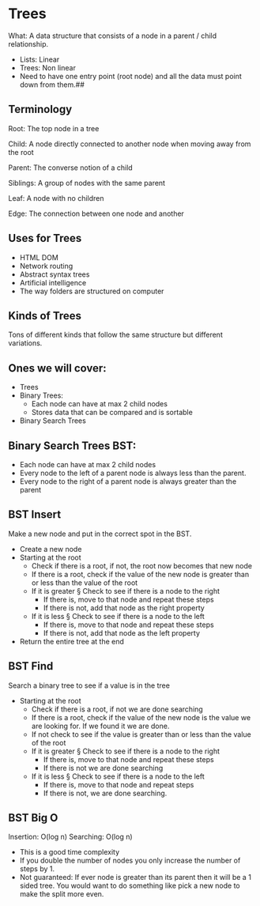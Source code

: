# Trees
What: A data structure that consists of a node in a parent / child relationship.
- Lists: Linear
- Trees: Non linear
- Need to have one entry point (root node) and all the data must point down from them.##
## Terminology
Root: The top node in a tree

Child: A node directly connected to another node when moving away from the root

Parent: The converse notion of a child

Siblings: A group of nodes with the same parent

Leaf: A node with no children

Edge: The connection between one node and another

## Uses for Trees
- HTML DOM
- Network routing
- Abstract syntax trees
- Artificial intelligence
- The way folders are structured on computer
## Kinds of Trees
Tons of different kinds that follow the same structure but different variations.
## Ones we will cover:
- Trees
- Binary Trees:
    - Each node can have at max 2 child nodes
    - Stores data that can be compared and is sortable
- Binary Search Trees

## Binary Search Trees BST:
- Each node can have at max 2 child nodes
- Every node to the left of a parent node is always less than the parent.
- Every node to the right of a parent node is always greater than the parent

## BST Insert
Make a new node and put in the correct spot in the BST.
- Create a new node
- Starting at the root
    - Check if there is a root, if not, the root now becomes that new node
    - If there is a root, check if the value of the new node is greater than or less than the value of the root
    - If it is greater
			§ Check to see if there is a node to the right
		- If there is, move to that node and repeat these steps
		- If there is not, add that node as the right property
    - If it is less
			§ Check to see if there is a node to the left
		- If there is, move to that node and repeat these steps
		- If there is not, add that node as the left property
- Return the entire tree at the end
## BST Find
Search a binary tree to see if a value is in the tree
- Starting at the root
    - Check if there is a root, if not we are done searching
    - If there is a root, check if the value of the new node is the value we are looking for. If we found it we are done.
    - If not check to see if the value is greater than or less than the value of the root
    - If it is greater
			§ Check to see if there is a node to the right 
		- If there is, move to that node and repeat these steps
		- If there is not we are done searching
    - If it is less
			§ Check to see if there is a node to the left
		- If there is, move to that node and repeat steps
		- If there is not, we are done searching.
## BST Big O
Insertion: O(log n)
Searching: O(log n)
- This is a good time complexity
- If you double the number of nodes you only increase the number of steps by 1.
- Not guaranteed: If ever node is greater than its parent then it will be a 1 sided tree.
You would want to do something like pick a new node to make the split more even.